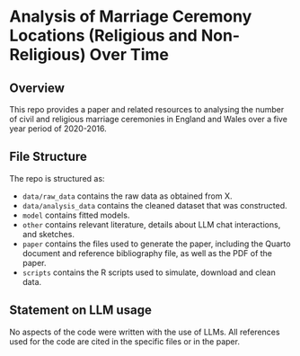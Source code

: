 # Analysis of Marriage Ceremony Locations (Religious and Non-Religious) Over Time

## Overview

This repo provides a paper and related resources to analysing the number of civil and religious marriage ceremonies in England and Wales over a five year period of 2020-2016. 


## File Structure

The repo is structured as:

-   `data/raw_data` contains the raw data as obtained from X.
-   `data/analysis_data` contains the cleaned dataset that was constructed.
-   `model` contains fitted models. 
-   `other` contains relevant literature, details about LLM chat interactions, and sketches.
-   `paper` contains the files used to generate the paper, including the Quarto document and reference bibliography file, as well as the PDF of the paper. 
-   `scripts` contains the R scripts used to simulate, download and clean data.


## Statement on LLM usage

No aspects of the code were written with the use of LLMs. All references used for the code are cited in the specific files or in the paper. 
